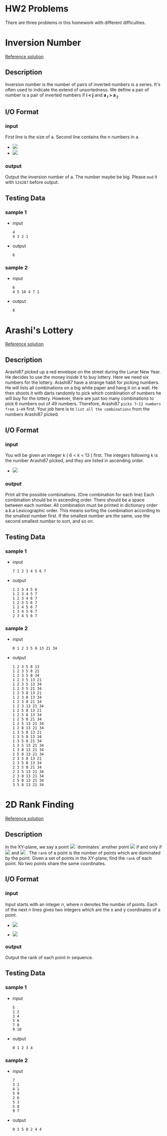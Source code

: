# HW2 Problems
There are three problems in this homework with different difficulties.

# Inversion Number
[Reference solution](inversion_number.cpp)
## Description
Inversion number is the number of pairs of inverted numbers is a series. It's often used to indicate the extend of unsortedness. We define a pair of number is a pair of inverted numbers if **i < j** and **a <sub>i</sub> > a <sub>j</sub>**.
## I/O Format
### input
First line is the size of a. Second line contains the n numbers in a.
* ![](https://latex.codecogs.com/svg.image?2&space;\leq&space;n&space;\leq&space;10^{6})
* ![](https://latex.codecogs.com/svg.image?-10^{8}&space;\leq&space;M&space;\leq&space;10^{8})

### output
Output the inversion number of a. The number maybe be big. Please `mod` it with `524287` before output.
## Testing Data
### sample 1
* input

    ```
    4
    4 3 2 1
    ```
* output

    ```
    6
    ```
### sample 2
* input

    ```
    6
    4 5 10 4 7 1
    ```
* output

    ```
    8
    ```

# Arashi's Lottery
[Reference solution](arashi_lottery.py)
## Description
Arashi87 picked up a red envelope on the street during the Lunar New Year. He decides to use the money inside it to buy lottery.
Here we need six numbers for the lottery.
Arashi87 have a strange habit for picking numbers.
He will lists all combinations on a big white paper and hang it on a wall.
He then shoots it with darts randomly to pick which combination of numbers he will buy for the lottery.
However, there are just too many combinations to pick 6 numbers out of 49 numbers.
Therefore, Arashi87 `picks 7~12 numbers from 1~49` first.
Your job here is to `list all the combinations` from the numbers Arashi87 picked.
## I/O Format
### input
You will be given an integer k ( 6 < k < 13 ) first.
The integers following k is the number Arashi87 picked, and they are listed in ascending order.
* ![](https://latex.codecogs.com/svg.image?1&space;\leq&space;N&space;\leq&space;2\times10^{5})
### output
Print all the possible combinations. (One combination for each line)
Each combination should be in ascending order.
There should be a space between each number.
All combination must be printed in dictionary order a.k.a Lexicographic order.
This means sorting the combination according to the smallest number first.
If the smallest number are the same, use the second smallest number to sort, and so on.

## Testing Data
### sample 1
* input

    ```
    7 1 2 3 4 5 6 7
    ```
* output

    ```
    1 2 3 4 5 6
    1 2 3 4 5 7
    1 2 3 4 6 7
    1 2 3 5 6 7
    1 2 4 5 6 7
    1 3 4 5 6 7
    2 3 4 5 6 7
    ```
### sample 2
* input

    ```
    8 1 2 3 5 8 13 21 34
    ```
* output

    ```
    1 2 3 5 8 13
    1 2 3 5 8 21
    1 2 3 5 8 34
    1 2 3 5 13 21
    1 2 3 5 13 34
    1 2 3 5 21 34
    1 2 3 8 13 21
    1 2 3 8 13 34
    1 2 3 8 21 34
    1 2 3 13 21 34
    1 2 5 8 13 21
    1 2 5 8 13 34
    1 2 5 8 21 34
    1 2 5 13 21 34
    1 2 8 13 21 34
    1 3 5 8 13 21
    1 3 5 8 13 34
    1 3 5 8 21 34
    1 3 5 13 21 34
    1 3 8 13 21 34
    1 5 8 13 21 34
    2 3 5 8 13 21
    2 3 5 8 13 34
    2 3 5 8 21 34
    2 3 5 13 21 34
    2 3 8 13 21 34
    2 5 8 13 21 34
    3 5 8 13 21 34
    ```

# 2D Rank Finding
[Reference solution](2d_rank_finding.cpp)
## Description
In the XY-plane, we say a point ![](https://latex.codecogs.com/svg.image?(x_{i},&space;y_{i})) `dominates` another point ![](https://latex.codecogs.com/svg.image?(x_{j},&space;y_{j})) if and only if ![](https://latex.codecogs.com/svg.image?x_{i}&space;\geq&space;x_{j}) and ![](https://latex.codecogs.com/svg.image?y_{i}&space;\geq&space;y_{j}) .
The `rank` of a point is the number of points which are dominated by the point.
Given a set of points in the XY-plane, find the `rank` of each point.
No two points share the same coordinates.

## I/O Format

### input
Input starts with an integer n, where n denotes the number of points.
Each of the next n lines gives two integers which are the x and y coordinates of a point.
* ![](https://latex.codecogs.com/svg.image?5&space;\leq&space;n&space;\leq&space;3\times10^{5})

* ![](https://latex.codecogs.com/svg.image?-2^{31}&space;\leq&space;x,y&space;\leq&space;2^{31})
### output
Output the rank of each point in sequence.

## Testing Data
### sample 1
* input

    ```
    5
    1 2
    3 4
    5 6
    7 8
    9 10
    ```
* output

    ```
    0 1 2 3 4
    ```
### sample 2
* input

    ```
    7
    3 1
    4 1
    5 9
    2 6
    5 3
    5 8
    9 7
    ```
* output

    ```
    0 1 5 0 2 4 4
    ```
